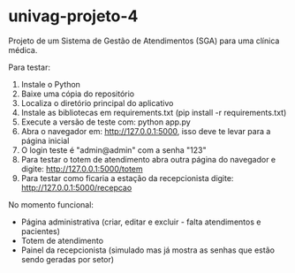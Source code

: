 # univag-projeto-4

Projeto de um Sistema de Gestão de Atendimentos (SGA) para uma clínica médica.

Para testar:
1. Instale o Python
2. Baixe uma cópia do repositório
3. Localiza o diretório principal do aplicativo
4. Instale as bibliotecas em requirements.txt (pip install -r requirements.txt)
5. Execute a versão de teste com: python app.py
6. Abra o navegador em: http://127.0.0.1:5000, isso deve te levar para a página inicial
7. O login teste é "admin@admin" com a senha "123"
8. Para testar o totem de atendimento abra outra página do navegador e digite: http://127.0.0.1:5000/totem
9. Para testar como ficaria a estação da recepcionista digite: http://127.0.0.1:5000/recepcao

No momento funcional:
- Página administrativa (criar, editar e excluir - falta atendimentos e pacientes)
- Totem de atendimento
- Painel da recepcionista (simulado mas já mostra as senhas que estão sendo geradas por setor)
  
